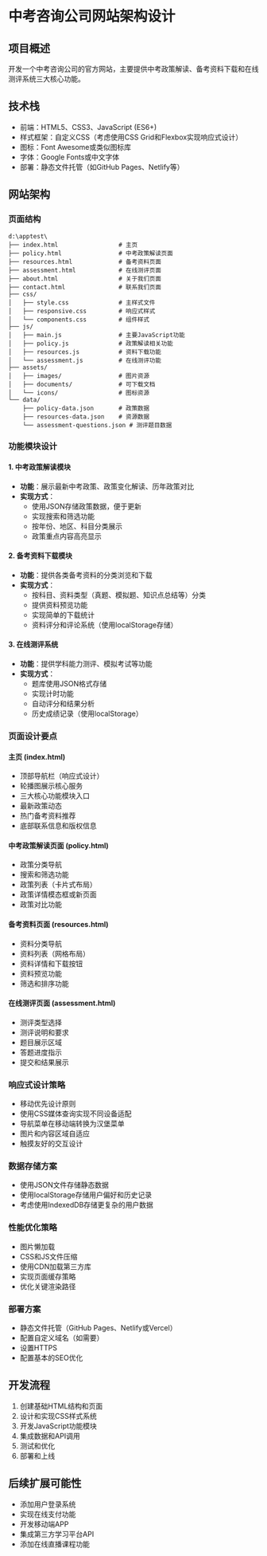 # 中考咨询公司网站架构设计

## 项目概述
开发一个中考咨询公司的官方网站，主要提供中考政策解读、备考资料下载和在线测评系统三大核心功能。

## 技术栈
- 前端：HTML5、CSS3、JavaScript (ES6+)
- 样式框架：自定义CSS（考虑使用CSS Grid和Flexbox实现响应式设计）
- 图标：Font Awesome或类似图标库
- 字体：Google Fonts或中文字体
- 部署：静态文件托管（如GitHub Pages、Netlify等）

## 网站架构

### 页面结构
```
d:\apptest\
├── index.html                 # 主页
├── policy.html                # 中考政策解读页面
├── resources.html             # 备考资料页面
├── assessment.html            # 在线测评页面
├── about.html                 # 关于我们页面
├── contact.html               # 联系我们页面
├── css/
│   ├── style.css              # 主样式文件
│   ├── responsive.css         # 响应式样式
│   └── components.css         # 组件样式
├── js/
│   ├── main.js                # 主要JavaScript功能
│   ├── policy.js              # 政策解读相关功能
│   ├── resources.js           # 资料下载功能
│   └── assessment.js          # 在线测评功能
├── assets/
│   ├── images/                # 图片资源
│   ├── documents/             # 可下载文档
│   └── icons/                 # 图标资源
└── data/
    ├── policy-data.json       # 政策数据
    ├── resources-data.json    # 资源数据
    └── assessment-questions.json # 测评题目数据
```

### 功能模块设计

#### 1. 中考政策解读模块
- **功能**：展示最新中考政策、政策变化解读、历年政策对比
- **实现方式**：
  - 使用JSON存储政策数据，便于更新
  - 实现搜索和筛选功能
  - 按年份、地区、科目分类展示
  - 政策重点内容高亮显示

#### 2. 备考资料下载模块
- **功能**：提供各类备考资料的分类浏览和下载
- **实现方式**：
  - 按科目、资料类型（真题、模拟题、知识点总结等）分类
  - 提供资料预览功能
  - 实现简单的下载统计
  - 资料评分和评论系统（使用localStorage存储）

#### 3. 在线测评系统
- **功能**：提供学科能力测评、模拟考试等功能
- **实现方式**：
  - 题库使用JSON格式存储
  - 实现计时功能
  - 自动评分和结果分析
  - 历史成绩记录（使用localStorage）

### 页面设计要点

#### 主页 (index.html)
- 顶部导航栏（响应式设计）
- 轮播图展示核心服务
- 三大核心功能模块入口
- 最新政策动态
- 热门备考资料推荐
- 底部联系信息和版权信息

#### 中考政策解读页面 (policy.html)
- 政策分类导航
- 搜索和筛选功能
- 政策列表（卡片式布局）
- 政策详情模态框或新页面
- 政策对比功能

#### 备考资料页面 (resources.html)
- 资料分类导航
- 资料列表（网格布局）
- 资料详情和下载按钮
- 资料预览功能
- 筛选和排序功能

#### 在线测评页面 (assessment.html)
- 测评类型选择
- 测评说明和要求
- 题目展示区域
- 答题进度指示
- 提交和结果展示

### 响应式设计策略
- 移动优先设计原则
- 使用CSS媒体查询实现不同设备适配
- 导航菜单在移动端转换为汉堡菜单
- 图片和内容区域自适应
- 触摸友好的交互设计

### 数据存储方案
- 使用JSON文件存储静态数据
- 使用localStorage存储用户偏好和历史记录
- 考虑使用IndexedDB存储更复杂的用户数据

### 性能优化策略
- 图片懒加载
- CSS和JS文件压缩
- 使用CDN加载第三方库
- 实现页面缓存策略
- 优化关键渲染路径

### 部署方案
- 静态文件托管（GitHub Pages、Netlify或Vercel）
- 配置自定义域名（如需要）
- 设置HTTPS
- 配置基本的SEO优化

## 开发流程
1. 创建基础HTML结构和页面
2. 设计和实现CSS样式系统
3. 开发JavaScript功能模块
4. 集成数据和API调用
5. 测试和优化
6. 部署和上线

## 后续扩展可能性
- 添加用户登录系统
- 实现在线支付功能
- 开发移动端APP
- 集成第三方学习平台API
- 添加在线直播课程功能